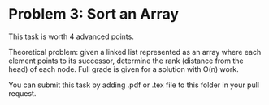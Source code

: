 # Problem 3: Sort an Array

This task is worth 4 advanced points.

Theoretical problem: given a linked list represented as an array where each element points to its successor, determine the rank (distance from the head) of each node. Full grade is given for a solution with O(n) work.

You can submit this task by adding .pdf or .tex file to this folder in your pull request.
